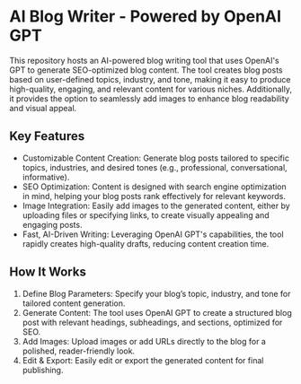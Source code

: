 # AI Blog Writer - Powered by OpenAI GPT
This repository hosts an AI-powered blog writing tool that uses OpenAI's GPT to generate SEO-optimized blog content. The tool creates blog posts based on user-defined topics, industry, and tone, making it easy to produce high-quality, engaging, and relevant content for various niches. Additionally, it provides the option to seamlessly add images to enhance blog readability and visual appeal.

## Key Features
- Customizable Content Creation: Generate blog posts tailored to specific topics, industries, and desired tones (e.g., professional, conversational, informative).
- SEO Optimization: Content is designed with search engine optimization in mind, helping your blog posts rank effectively for relevant keywords.
- Image Integration: Easily add images to the generated content, either by uploading files or specifying links, to create visually appealing and engaging posts.
- Fast, AI-Driven Writing: Leveraging OpenAI GPT's capabilities, the tool rapidly creates high-quality drafts, reducing content creation time.

## How It Works
1. Define Blog Parameters: Specify your blog’s topic, industry, and tone for tailored content generation.
2. Generate Content: The tool uses OpenAI GPT to create a structured blog post with relevant headings, subheadings, and sections, optimized for SEO.
3. Add Images: Upload images or add URLs directly to the blog for a polished, reader-friendly look.
4. Edit & Export: Easily edit or export the generated content for final publishing.
